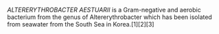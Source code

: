 _ALTERERYTHROBACTER AESTUARII_ is a Gram-negative and aerobic bacterium from the genus of Altererythrobacter which has been isolated from seawater from the South Sea in Korea.[1][2][3]
